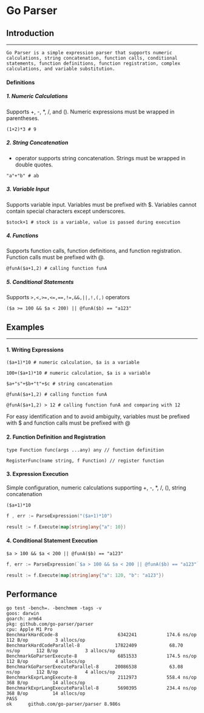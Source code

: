 # Go Parser

## Introduction

---

    Go Parser is a simple expression parser that supports numeric calculations, string concatenation, function calls, conditional statements, function definitions, function registration, complex calculations, and variable substitution.

#### Definitions

##### 1. Numeric Calculations

Supports +, -, *, /, and (). Numeric expressions must be wrapped in parentheses.

```shell
(1+2)*3 # 9
```

##### 2. String Concatenation

+ operator supports string concatenation. Strings must be wrapped in double quotes.

```shell
"a"+"b" # ab
```

##### 3. Variable Input

Supports variable input. Variables must be prefixed with $. Variables cannot contain special characters except underscores.

```shell
$stock+1 # stock is a variable, value is passed during execution
```

##### 4. Functions

Supports function calls, function definitions, and function registration. Function calls must be prefixed with @.

```shell
@funA($a+1,2) # calling function funA
```

##### 5. Conditional Statements

Supports `>,<,>=,<=,==,!=,&&,||,!,(,)` operators

```shell
($a >= 100 && $a < 200) || @funA($b) == "a123"
```

## Examples

---

#### 1. Writing Expressions

```shell
($a+1)*10 # numeric calculation, $a is a variable

100+($a+1)*10 # numeric calculation, $a is a variable

$a+"s"+$b+"t"+$c # string concatenation

@funA($a+1,2) # calling function funA

@funA($a+1,2) > 12 # calling function funA and comparing with 12
```

For easy identification and to avoid ambiguity, variables must be prefixed with $ and function calls must be prefixed with @

#### 2. Function Definition and Registration

```shell
type Function func(args ...any) any // function definition

RegisterFunc(name string, f Function) // register function
```

#### 3. Expression Execution

Simple configuration, numeric calculations supporting +, -, *, /, (), string concatenation

```shell
($a+1)*10
```

```go
f , err := ParseExpression("($a+1)*10")

result := f.Execute(map[string]any{"a": 10})
```

#### 4. Conditional Statement Execution

```shell
$a > 100 && $a < 200 || @funA($b) == "a123"
```

```go
f, err := ParseExpression(`$a > 100 && $a < 200 || @funA($b) == "a123"`)

result := f.Execute(map[string]any{"a": 120, "b": "a123"})
```

## Performance

```
go test -bench=. -benchmem -tags -v
goos: darwin
goarch: arm64
pkg: github.com/go-parser/parser
cpu: Apple M1 Pro
BenchmarkHardCode-8                  	 6342241	       174.6 ns/op	     112 B/op	       3 allocs/op
BenchmarkHardCodeParallel-8          	17822409	        68.70 ns/op	     112 B/op	       3 allocs/op
BenchmarkGoParserExecute-8           	 6851533	       174.5 ns/op	     112 B/op	       4 allocs/op
BenchmarkGoParserExecuteParallel-8   	20086538	        63.08 ns/op	     112 B/op	       4 allocs/op
BenchmarkExprLangExecute-8           	 2112973	       558.4 ns/op	     368 B/op	      14 allocs/op
BenchmarkExprLangExecuteParallel-8   	 5690395	       234.4 ns/op	     368 B/op	      14 allocs/op
PASS
ok  	github.com/go-parser/parser	8.986s
```
